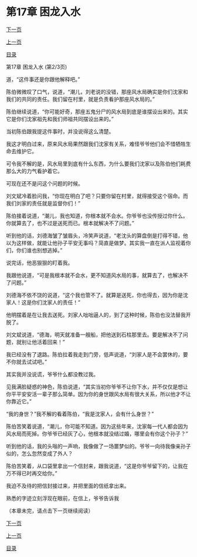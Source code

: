 <h1>第17章    困龙入水</h1>
            <div><p><a href="./50_%E7%AC%AC17%E7%AB%A0_%E5%9B%B0%E9%BE%99%E5%85%A5%E6%B0%B4.md">下一页</a></p><p><a href="./48_%E7%AC%AC17%E7%AB%A0_%E5%9B%B0%E9%BE%99%E5%85%A5%E6%B0%B4.md">上一页</a></p><p><a href="../">目录</a></p></div>
            <div><p>第17章    困龙入水 (第2/3页)</p><p>道，“这件事还是你跟他解释吧。”</p><p>陈伯微微叹了口气，说道，“潮儿，刘老说的没错，那座风水局确实是你们沈家和我们的共同的责任。我们留在村里，就是负责看护那座风水局的。”</p><p>陈伯继续说道，“你可能好奇，那座五鬼分尸的风水局到底是谁摆设出来的。其实它是你们沈家祖先和我们师祖共同摆设出来的。”</p><p>当初陈伯跟我提这件事时，并没说得这么清楚。</p><p>我这才明白过来，原来风水局果然跟我们沈家有关系，难怪爷爷他们会不惜牺牲生命去维护它。</p><p>可令我不解的是，风水局里到底有什么东西，为什么要我们沈家以及陈伯他们耗费那么大的力气看护着它。</p><p>可现在还不是问这个问题的时候。</p><p>刘文斌冷着脸问我，“你现在明白了吧？只要你留在村里，就得接受这个宿命。而我们刘家的责任就是监督你们！”</p><p>陈伯接着说道，“潮儿，我也知道，你根本就不会水。你爷爷也没传授过你什么。你就算去了，也不过是送死而已。根本就解决不了问题。”</p><p>听到他的话，刘德海皱了皱眉头，冷笑声说道，“老沈头的算盘倒是打得不错，他以为这样做，就能让他孙子平安无事吗？简直是做梦。其实我一直在派人监视着你们，你们谁也别想逃掉。”</p><p>说完话，他恶狠狠的盯着我。</p><p>我跟他说道，“可是我根本就不会水，更不知道风水局的事，就算去了，也解决不了问题。”</p><p>刘德海不依不饶的说道，“这个我也管不了。就算是送死，你也得去，因为你是沈家人！这是你们沈家人的责任！”</p><p>他明摆着是在让我去送死。刘家人咄咄逼人的，到了这种时候，陈伯也没法替我开脱了。</p><p>刘文斌说道，“德海，明天就准备一艘船，把他送到石柱那里去。要是解决不了问题，就别让他活着回来！”</p><p>我已经没有了退路。陈伯拉着我走到门旁，低声说道，“刘家人是不会罢休的，要不你就去试试吧。”</p><p>其实我并没说谎，爷爷什么都没教过我。</p><p>见我满脸疑惑的神色，陈伯说道，“其实当初你爷爷不让你下水，并不仅仅是想让你平平安安活一辈子那么简单。因为你的身世跟风水局有很大关系，所以他才不让你靠近它。”</p><p>“我的身世？”我不解的看着陈伯，“我是沈家人，会有什么身世？”</p><p>陈伯苦笑着说道，“潮儿，你可能不知道。因为这些年来，沈家每一代人都会因为风水局而死掉。你爷爷已经灰了心，他根本就没结过婚，哪里会有你这个孙子？”</p><p>听到他的话，我的头嗡的一声响，我像做了一场噩梦似的。爷爷一向待我像亲孙子似的，怎么忽然变成了外人？</p><p>陈伯苦笑着，从口袋里拿出一个信封来，跟我说道，“这是你爷爷留下的，让我在万不得已时再交给你。”</p><p>我迫不及待的把信封接过来，并把里面的信纸拿出来。</p><p>熟悉的字迹立刻浮现在眼前，在信上，爷爷告诉我</p><p>（本章未完，请点击下一页继续阅读）</p></div>
            <div><p><a href="./50_%E7%AC%AC17%E7%AB%A0_%E5%9B%B0%E9%BE%99%E5%85%A5%E6%B0%B4.md">下一页</a></p><p><a href="./48_%E7%AC%AC17%E7%AB%A0_%E5%9B%B0%E9%BE%99%E5%85%A5%E6%B0%B4.md">上一页</a></p><p><a href="../">目录</a></p></div>